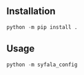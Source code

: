 ## Installation
```python
python -m pip install .
```
## Usage

```python
python -m syfala_config
```

